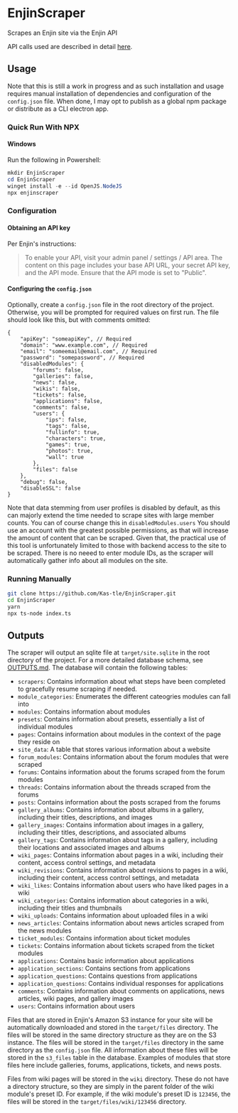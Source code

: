 # EnjinScraper

Scrapes an Enjin site via the Enjin API

API calls used are described in detail [here](https://gist.github.com/Kas-tle/249d73f9f73ae43aa64413ac0ee49a37).

## Usage

Note that this is still a work in progress and as such installation and usage requires manual installation of dependencies and configuration of the `config.json` file. When done, I may opt to publish as a global npm package or distribute as a CLI electron app.

### Quick Run With NPX

#### Windows

Run the following in Powershell:

```ps1
mkdir EnjinScraper
cd EnjinScraper
winget install -e --id OpenJS.NodeJS
npx enjinscraper
```

### Configuration

#### Obtaining an API key

Per Enjin's instructions:

> To enable your API, visit your admin panel / settings / API area. The content on this page includes your base API URL, your secret API key, and the API mode. Ensure that the API mode is set to "Public".

#### Configuring the `config.json`

Optionally, create a `config.json` file in the root directory of the project. Otherwise, you will be prompted for required values on first run. The file should look like this, but with comments omitted:

```jsonc
{
    "apiKey": "someapiKey", // Required
    "domain": "www.example.com", // Required
    "email": "someemail@email.com", // Required
    "password": "somepassword", // Required
    "disabledModules": {
        "forums": false,
        "galleries": false,
        "news": false,
        "wikis": false,
        "tickets": false,
        "applications": false,
        "comments": false,
        "users": {
            "ips": false,
            "tags": false,
            "fullinfo": true,
            "characters": true,
            "games": true,
            "photos": true,
            "wall": true
        },
        "files": false
    },
    "debug": false,
    "disableSSL": false
}
```

Note that data stemming from user profiles is disabled by default, as this can majorly extend the time needed to scrape sites with large member counts. You can of course change this in `disabledModules.users` You should use an account with the greatest possible permissions, as that will increase the amount of content that can be scraped. Given that, the practical use of this tool is unfortunately limited to those with backend access to the site to be scraped. There is no neeed to enter module IDs, as the scraper will automatically gather info about all modules on the site.

### Running Manually

```bash
git clone https://github.com/Kas-tle/EnjinScraper.git
cd EnjinScraper
yarn
npx ts-node index.ts
```

## Outputs

The scraper will output an sqlite file at `target/site.sqlite` in the root directory of the project. For a more detailed database schema, see [OUTPUTS.md](OUTPUTS.md). The database will contain the following tables:
- `scrapers`: Contains information about what steps have been completed to gracefully resume scraping if needed.
- `module_categories`: Enumerates the different cateogries modules can fall into
- `modules`: Contains information about modules
- `presets`: Contains information about presets, essentially a list of individual modules
- `pages`: Contains information about modules in the context of the page they reside on
- `site_data`: A table that stores various information about a website
- `forum_modules`: Contains information about the forum modules that were scraped
- `forums`: Contains information about the forums scraped from the forum modules
- `threads`: Contains information about the threads scraped from the forums
- `posts`: Contains information about the posts scraped from the forums
- `gallery_albums`: Contains information about albums in a gallery, including their titles, descriptions, and images
- `gallery_images`: Contains information about images in a gallery, including their titles, descriptions, and associated albums
- `gallery_tags`: Contains information about tags in a gallery, including their locations and associated images and albums
- `wiki_pages`: Contains information about pages in a wiki, including their content, access control settings, and metadata
- `wiki_revisions`: Contains information about revisions to pages in a wiki, including their content, access control settings, and metadata
- `wiki_likes`: Contains information about users who have liked pages in a wiki
- `wiki_categories`: Contains information about categories in a wiki, including their titles and thumbnails
- `wiki_uploads`: Contains information about uploaded files in a wiki
- `news_articles`: Contains information about news articles scraped from the news modules
- `ticket_modules`: Contains information about ticket modules
- `tickets`: Contains information about tickets scraped from the ticket modules
- `applications`: Contains basic information about applications
- `application_sections`: Contains sections from applications
- `application_questions`: Contains questions from applications
- `application_questions`: Contains individual responses for applications
- `comments`: Contains information about comments on applications, news articles, wiki pages, and gallery images
- `users`: Contains information about users

Files that are stored in Enjin's Amazon S3 instance for your site will be automatically downloaded and stored in the `target/files` directory. The files will be stored in the same directory structure as they are on the S3 instance. The files will be stored in the `target/files` directory in the same directory as the `config.json` file. All information about these files will be stored in the `s3_files` table in the database. Examples of modules that store files here include galleries, forums, applications, tickets, and news posts.

Files from wiki pages will be stored in the `wiki` directory. These do not have a directory structure, so they are simply in the parent folder of the wiki module's preset ID. For example, if the wiki module's preset ID is `123456`, the files will be stored in the `target/files/wiki/123456` directory.
